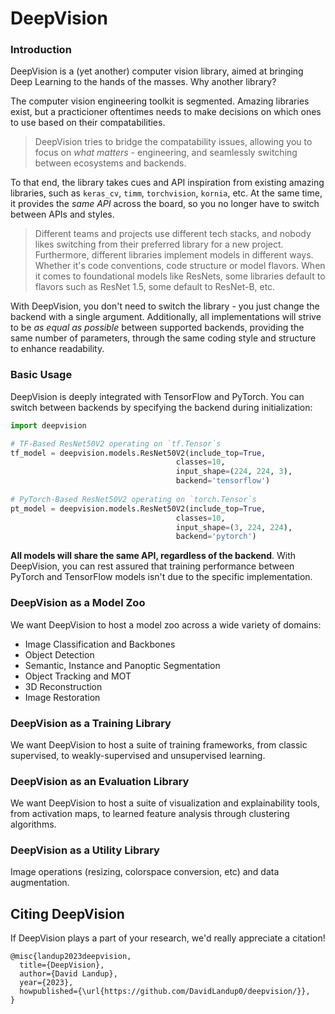 # DeepVision

### Introduction

DeepVision is a (yet another) computer vision library, aimed at bringing Deep Learning to the hands of the masses. Why another library?

The computer vision engineering toolkit is segmented. Amazing libraries exist, but a practicioner oftentimes needs to make decisions on which ones to use based on their compatabilities.

> DeepVision tries to bridge the compatability issues, allowing you to focus on *what matters* - engineering, and seamlessly switching between ecosystems and backends.

To that end, the library takes cues and API inspiration from existing amazing libraries, such as `keras_cv`, `timm`, `torchvision`, `kornia`, etc. At the same time,
it provides the *same API* across the board, so you no longer have to switch between APIs and styles.

> Different teams and projects use different tech stacks, and nobody likes switching from their preferred library for a new project. Furthermore, different libraries implement models in different ways. Whether it's code conventions, code structure or model flavors. When it comes to foundational models like ResNets, some libraries default to flavors such as ResNet 1.5, some default to ResNet-B, etc.

With DeepVision, you don't need to switch the library - you just change the backend with a single argument. Additionally, all implementations will strive to be *as equal as possible* between supported backends, providing the same number of parameters, through the same coding style and structure to enhance readability.

### Basic Usage

DeepVision is deeply integrated with TensorFlow and PyTorch. You can switch between backends by specifying the backend during initialization:

```python
import deepvision

# TF-Based ResNet50V2 operating on `tf.Tensor`s
tf_model = deepvision.models.ResNet50V2(include_top=True,
                                     classes=10,
                                     input_shape=(224, 224, 3),
                                     backend='tensorflow')
                                     
# PyTorch-Based ResNet50V2 operating on `torch.Tensor`s
pt_model = deepvision.models.ResNet50V2(include_top=True,
                                     classes=10,
                                     input_shape=(3, 224, 224),
                                     backend='pytorch')
```

**All models will share the same API, regardless of the backend**. With DeepVision, you can rest assured that training performance between PyTorch and TensorFlow models isn't due to the specific implementation.

### DeepVision as a Model Zoo

We want DeepVision to host a model zoo across a wide variety of domains:

- Image Classification and Backbones
- Object Detection
- Semantic, Instance and Panoptic Segmentation
- Object Tracking and MOT
- 3D Reconstruction
- Image Restoration

### DeepVision as a Training Library

We want DeepVision to host a suite of training frameworks, from classic supervised, to weakly-supervised and unsupervised learning.

### DeepVision as an Evaluation Library

We want DeepVision to host a suite of visualization and explainability tools, from activation maps, to learned feature analysis through clustering algorithms.

### DeepVision as a Utility Library

Image operations (resizing, colorspace conversion, etc) and data augmentation.


## Citing DeepVision

If DeepVision plays a part of your research, we'd really appreciate a citation!

```
@misc{landup2023deepvision,
  title={DeepVision},
  author={David Landup},
  year={2023},
  howpublished={\url{https://github.com/DavidLandup0/deepvision/}},
}
```
